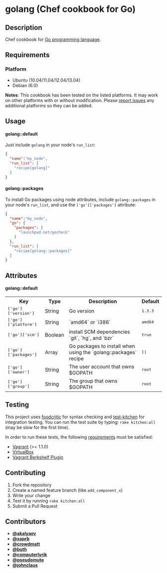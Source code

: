 # <a name="title"></a> golang (Chef cookbook for Go)

## <a name="description"></a> Description

Chef cookbook for [Go programming language](http://golang.org/).

## <a name="requirements"></a> Requirements

### <a name="requirements-platform"></a> Platform

* Ubuntu (10.04/11.04/12.04/13.04)
* Debian (6.0)

**Notes**: This cookbook has been tested on the listed platforms. It
may work on other platforms with or without modification. Please
[report issues](/issues) any additional platforms so they can be added.


## <a name="usage"></a> Usage

#### golang::default

Just include `golang` in your node's `run_list`:

```json
{
  "name":"my_node",
  "run_list": [
    "recipe[golang]"
  ]
}
```

#### golang::packages

To install Go packages using node attributes, include `golang::packages` in your node's `run_list`, and use the `['go']['packages']` attribute:

```json
{
  "name":"my_node",
  "go": {
    "packages": [
      "launchpad.net/gocheck"
    ]
  },
  "run_list": [
    "recipe[golang::packages]"
  ]
}
```


## <a name="attributes"></a> Attributes

#### golang::default
<table>
  <tr>
    <th>Key</th>
    <th>Type</th>
    <th>Description</th>
    <th>Default</th>
  </tr>
  <tr>
    <td><tt>['go']['version']</tt></td>
    <td>String</td>
    <td>Go version</td>
    <td><tt>1.3.3</tt></td>
  </tr>
  <tr>
    <td><tt>['go']['platform']</tt></td>
    <td>String</td>
    <td>`amd64` or `i386`</td>
    <td><tt>amd64</tt></td>
  </tr>
    <tr>
    <td><tt>['go']['scm']</tt></td>
    <td>Boolean</td>
    <td>install SCM dependencies `git`, `hg`, and `bzr`</td>
    <td><tt>true</tt></td>
  </tr>
  </tr>
  <tr>
    <td><tt>['go']['packages']</tt></td>
    <td>Array</td>
    <td>Go packages to install when using the `golang::packages` recipe</td>
    <td><tt>[]</tt></td>
  </tr>
  <tr>
    <td><tt>['go']['owner']</tt></td>
    <td>String</td>
    <td>The user account that owns $GOPATH</td>
    <td><tt>root</tt></td>
  </tr>
  <tr>
    <td><tt>['go']['group']</tt></td>
    <td>String</td>
    <td>The group that owns $GOPATH</td>
    <td><tt>root</tt></td>
  </tr>
</table>

## <a name="testing"></a> Testing

This project uses [foodcritic](https://github.com/acrmp/foodcritic) for syntax checking and
[test-kitchen](https://github.com/opscode/test-kitchen) for integration testing. You can run the test suite by
typing: `rake kitchen:all` (may be slow for the first time).

In order to run these tests, the following
[requirements](https://github.com/opscode/kitchen-vagrant#-requirements) must be
satisfied:

* [Vagrant](http://vagrantup.com/) (>= 1.1.0)
* [VirtualBox](https://www.virtualbox.org/)
* [Vagrant Berkshelf Plugin](http://rubygems.org/gems/vagrant-berkshelf)

## <a name="contributing"></a> Contributing

1. Fork the repository
2. Create a named feature branch (like `add_component_x`)
3. Write your change
4. Test it by running `rake kitchen:all`
5. Submit a Pull Request

## <a name="contributors"></a> Contributors

* **[@akalyaev](https://github.com/akalyaev)**
* **[@xaprb](https://github.com/xaprb)**
* **[@crowdmatt](https://github.com/crowdmatt)**
* **[@buth](https://github.com/buth)**
* **[@computerlyrik](https://github.com/computerlyrik)**
* **[@pseudomuto](https://github.com/pseudomuto)**
* **[@johnclaus](https://github.com/johnclaus)**

